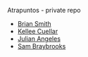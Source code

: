 Atrapuntos - private repo
* [Brian Smith](https://github.com/BrianSmithsGit)
* [Kellee Cuellar](https://github.com/kcuellar)
* [Julian Angeles](https://github.com/JulianToya)
* [Sam Braybrooks](https://github.com/sbraybrooks)
